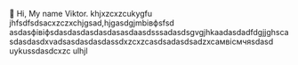  👋 Hi, My name Viktor.
khjxzcxzcukygfu
jhfsdfsdsacxzczxchjgsad,hjgasdgjmbівфsfsd
asdasфівіфsdasdasdasdasdasasdaasdsssadasdsgvgjhkaadasdadfdgjjghscasdasdasdxvadsasdasdasdassdxzcxzcasdsadasdsadzxcaмвісмчяsdasd
uykussdasdcxzc
ulhjl
